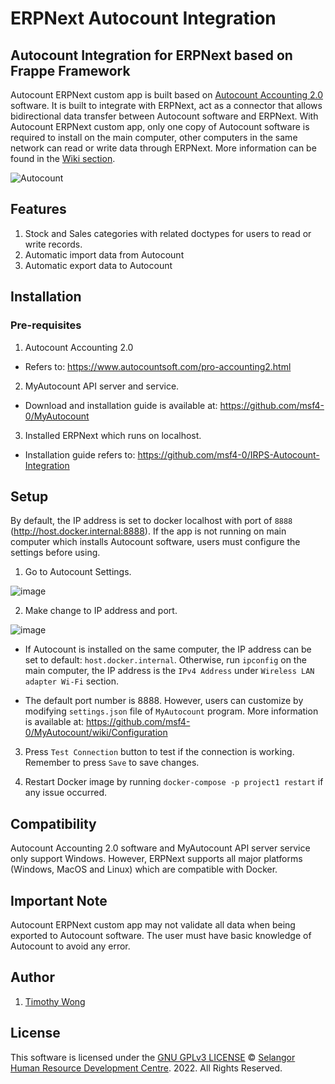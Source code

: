 # ERPNext Autocount Integration


## Autocount Integration for ERPNext based on Frappe Framework
Autocount ERPNext custom app is built based on [Autocount Accounting 2.0](https://www.autocountsoft.com/pro-accounting2.html) software. It is built to integrate with ERPNext, act as a connector that allows bidirectional data transfer between Autocount software and ERPNext. With Autocount ERPNext custom app, only one copy of Autocount software is required to install on the main computer, other computers in the same network can read or write data through ERPNext. More information can be found in the [Wiki section](https://github.com/msf4-0/ERPNext-Autocount-Integration/wiki).

![Autocount](https://user-images.githubusercontent.com/69132663/194541410-8b3abf2a-40b3-45bb-b28d-38791b56c686.png)

## Features
1. Stock and Sales categories with related doctypes for users to read or write records.
2. Automatic import data from Autocount 
3. Automatic export data to Autocount


## Installation

### Pre-requisites
1. Autocount Accounting 2.0

- Refers to: https://www.autocountsoft.com/pro-accounting2.html

2. MyAutocount API server and service.

- Download and installation guide is available at: https://github.com/msf4-0/MyAutocount

3. Installed ERPNext which runs on localhost. 

- Installation guide refers to: https://github.com/msf4-0/IRPS-Autocount-Integration

## Setup
By default, the IP address is set to docker localhost with port of `8888` (http://host.docker.internal:8888). If the app is not running on main computer which installs Autocount software, users must configure the settings before using.

1. Go to Autocount Settings.

![image](https://user-images.githubusercontent.com/69132663/194541671-63a472bd-c2ac-435b-b03e-876ed689cc2c.png)

2. Make change to IP address and port.

![image](https://user-images.githubusercontent.com/69132663/194541823-d99f47cc-6578-465f-81c4-e466e5f8af51.png)

- If Autocount is installed on the same computer, the IP address can be set to default: `host.docker.internal`. Otherwise, run `ipconfig` on the main computer, the IP address is the `IPv4 Address` under `Wireless LAN adapter Wi-Fi` section.

- The default port number is 8888. However, users can customize by modifying `settings.json` file of `MyAutocount` program. More information is available at: https://github.com/msf4-0/MyAutocount/wiki/Configuration

3. Press `Test Connection` button to test if the connection is working. Remember to press `Save` to save changes.

4. Restart Docker image by running `docker-compose -p project1 restart` if any issue occurred. 


## Compatibility
Autocount Accounting 2.0 software and MyAutocount API server service only support Windows. However, ERPNext supports all major platforms (Windows, MacOS and Linux) which are compatible with Docker. 


## Important Note
Autocount ERPNext custom app may not validate all data when being exported to Autocount software. The user must have basic knowledge of Autocount to avoid any error. 

## Author
1. [Timothy Wong](https://github.com/Tim1702)

## License
This software is licensed under the [GNU GPLv3 LICENSE](/LICENSE) © [Selangor Human Resource Development Centre](http://www.shrdc.org.my/). 2022.  All Rights Reserved.
